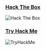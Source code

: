 ### [Hack The Box](https://www.hackthebox.eu/)
<img src="http://www.hackthebox.eu/badge/image/374839" alt="Hack The Box">

### [Try Hack Me](https://tryhackme.com/)
<img src="https://tryhackme-badges.s3.amazonaws.com/TheCr0w.png?5" alt="TryHackMe">
